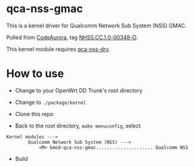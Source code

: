# qca-nss-gmac

This is a kernel driver for Qualcomm Network Sub System (NSS) GMAC.

Pulled from [CodeAurora](https://us.codeaurora.org/cgit/quic/qsdk/oss/lklm/nss-gmac), tag [NHSS.CC.1.0-00348-O](https://us.codeaurora.org/cgit/quic/qsdk/oss/lklm/nss-gmac/tag/?h=NHSS.CC.1.0-00348-O).

This kernel module requires [qca-nss-drv](https://github.com/zhangjingye03/qca-nss-drv).

# How to use

* Change to your OpenWrt DD Trunk's root directory

* Change to `./package/kernel`

* Clone this repo

* Back to the root directory, `make menuconfig`, select

```
Kernel modules --->
        Qualcomm Network Sub System (NSS) --->
            <M> kmod-qca-nss-gmac..................... Qualcomm NSS
```

* Build
